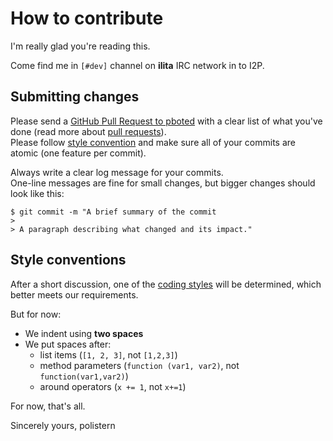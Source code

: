 # How to contribute

I'm really glad you're reading this.

Come find me in `[#dev]` channel on **ilita** IRC network in to I2P.

## Submitting changes

Please send a [GitHub Pull Request to pboted](https://github.com/polistern/pboted/pull/new/master) with a clear list of what you've done (read more about [pull requests](http://help.github.com/pull-requests/)).   
Please follow [style convention](#style-conventions) and make sure all of your commits are atomic (one feature per commit).

Always write a clear log message for your commits.   
One-line messages are fine for small changes, but bigger changes should look like this:

```
$ git commit -m "A brief summary of the commit
>
> A paragraph describing what changed and its impact."
```

## Style conventions

After a short discussion, one of the [coding styles](https://github.com/motine/cppstylelineup) will be determined, which better meets our requirements.

But for now:

  * We indent using **two spaces**
  * We put spaces after:
    - list items (`[1, 2, 3]`, not `[1,2,3]`)
    - method parameters (`function (var1, var2)`, not `function(var1,var2)`)
    - around operators (`x += 1`, not `x+=1`)

For now, that's all.

Sincerely yours,
polistern

